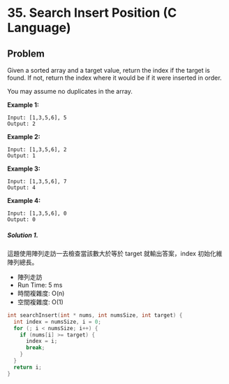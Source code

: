 # 35. Search Insert Position (C Language)

## Problem

Given a sorted array and a target value, return the index if the target is found. If not, return the index where it would be if it were inserted in order.

You may assume no duplicates in the array.

**Example 1:**
```
Input: [1,3,5,6], 5
Output: 2
```
**Example 2:**
```
Input: [1,3,5,6], 2
Output: 1
```
**Example 3:**
```
Input: [1,3,5,6], 7
Output: 4
```
**Example 4:**
```
Input: [1,3,5,6], 0
Output: 0
```

##### Solution 1.

這題使用陣列走訪一去檢查當該數大於等於 target 就輸出答案，index 初始化維陣列總長。

- 陣列走訪
- Run Time: 5 ms
- 時間複雜度: O(n)
- 空間複雜度: O(1)

```c
int searchInsert(int * nums, int numsSize, int target) {
  int index = numsSize, i = 0;
  for (; i < numsSize; i++) {
    if (nums[i] >= target) {
      index = i;
      break;
    }
  }
  return i;
}
```

